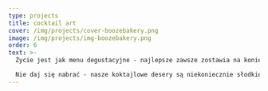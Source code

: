 ```yaml
---
type: projects
title: cocktail art
cover: /img/projects/cover-boozebakery.png
image: /img/projects/img-boozebakery.png
order: 6
text: >-
  Życie jest jak menu degustacyjne - najlepsze zawsze zostawia na koniec. I tak też robimy my - nasz ostatni scenariusz koktajlowy jest podróżą przez najsmakowitsze desery z całego świata.

  Nie daj się nabrać - nasze koktajlowe desery są niekoniecznie słodkie - zaskakujące kwasowością, wytrawnością i perfekcyjnym balansem.
---
```

